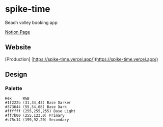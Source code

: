 # spike-time

Beach volley booking app

[Notion Page](https://www.notion.so/davideghiotto/Spike-Time-5363eed68a0f498a904f42cbc6ceb1f8?pvs=4)

## Website

[Production] [https://spike-time.vercel.app/](https://spike-time.vercel.app/)

## Design

### Palette

```
Hex     RGB
#1f222b	(31,34,43) Base Darker
#373644	(55,54,68) Base Dark
#ffffff	(255,255,255) Base Light
#ff7b00	(255,123,0) Primary
#c75c14	(199,92,20) Secondary
```
